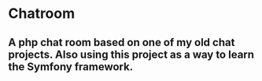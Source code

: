 Chatroom
========================

A php chat room based on one of my old chat projects. Also using this project as a way to learn the Symfony framework.
--------------
